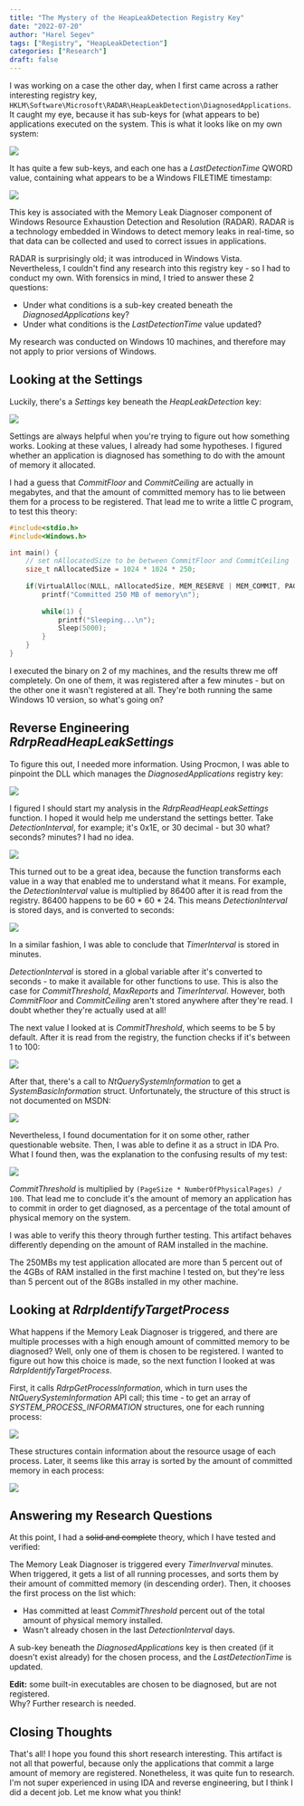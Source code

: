 ```yaml
---
title: "The Mystery of the HeapLeakDetection Registry Key"
date: "2022-07-20"
author: "Harel Segev"
tags: ["Registry", "HeapLeakDetection"]
categories: ["Research"]
draft: false
---
```


I was working on a case the other day, when I first came across a rather interesting registry key, `HKLM\Software\Microsoft\RADAR\HeapLeakDetection\DiagnosedApplications`. It caught my eye, because it has sub-keys for (what appears to be) applications executed on the system. This is what it looks like on my own system:

![](images/regedit_key_hierarchy.png)

It has quite a few sub-keys, and each one has a *LastDetectionTime* QWORD value, containing what appears to be a Windows FILETIME timestamp:

![](images/regedit_last_detection_time.png)

This key is associated with the Memory Leak Diagnoser component of Windows Resource Exhaustion Detection and Resolution (RADAR). RADAR is a technology embedded in Windows to detect memory leaks in real-time, so that data can be collected and used to correct issues in applications.

RADAR is surprisingly old; it was introduced in Windows Vista. Nevertheless, I couldn't find any research into this registry key - so I had to conduct my own. With forensics in mind, I tried to answer these 2 questions:

* Under what conditions is a sub-key created beneath the *DiagnosedApplications* key?
* Under what conditions is the *LastDetectionTime* value updated?

My research was conducted on Windows 10 machines, and therefore may not apply to prior versions of Windows.

## Looking at the Settings

Luckily, there's a *Settings* key beneath the *HeapLeakDetection* key:

![](images/regedit_settings.png)

Settings are always helpful when you're trying to figure out how something works. Looking at these values, I already had some hypotheses. I figured whether an application is diagnosed has something to do with the amount of memory it allocated.

I had a guess that *CommitFloor* and *CommitCeiling* are actually in megabytes, and that the amount of committed memory has to lie between them for a process to be registered. That lead me to write a little C program, to test this theory:

```c
#include<stdio.h>
#include<Windows.h>

int main() {
    // set nAllocatedSize to be between CommitFloor and CommitCeiling
    size_t nAllocatedSize = 1024 * 1024 * 250;
    
    if(VirtualAlloc(NULL, nAllocatedSize, MEM_RESERVE | MEM_COMMIT, PAGE_READWRITE)) {
        printf("Committed 250 MB of memory\n");
        
        while(1) {
            printf("Sleeping...\n");
            Sleep(5000);
        }
    }
}
```

I executed the binary on 2 of my machines, and the results threw me off completely. On one of them, it was registered after a few minutes - but on the other one it wasn't registered at all. They're both running the same Windows 10 version, so what's going on?

## Reverse Engineering *RdrpReadHeapLeakSettings*

To figure this out, I needed more information. Using Procmon, I was able to pinpoint the DLL which manages the *DiagnosedApplications* registry key:

![](images/procmon.png)

I figured I should start my analysis in the *RdrpReadHeapLeakSettings* function. I hoped it would help me understand the settings better. Take *DetectionInterval*, for example; it's 0x1E, or 30 decimal - but 30 what? seconds? minutes? I had no idea.

![](images/physics_meme.png)

This turned out to be a great idea, because the function transforms each value in a way that enabled me to understand what it means. For example, the *DetectionInterval* value is multiplied by 86400 after it is read from the registry. 86400 happens to be 60 * 60 * 24. This means *DetectionInterval* is stored days, and is converted to seconds:

![](images/ida32_DetectionInterval.png)

In a similar fashion, I was able to conclude that *TimerInterval* is stored in minutes.

*DetectionInterval* is stored in a global variable after it's converted to seconds - to make it available for other functions to use. This is also the case for *CommitThreshold*, *MaxReports* and *TimerInterval*. However, both *CommitFloor* and *CommitCeiling* aren't stored anywhere after they're read. I doubt whether they're actually used at all!

The next value I looked at is *CommitThreshold*, which seems to be 5 by default. After it is read from the registry, the function checks if it's between 1 to 100:

![](images/ida64_CommitThreshold_01.png)

After that, there's a call to *NtQuerySystemInformation* to get a *SystemBasicInformation* struct. Unfortunately, the structure of this struct is not documented on MSDN:

![](images/msdn_SystemBasicInformation.png)

Nevertheless, I found documentation for it on some other, rather questionable website. Then, I was able to define it as a struct in IDA Pro. What I found then, was the explanation to the confusing results of my test:

![](images/ida64_CommitThreshold_02.png)

*CommitThreshold* is multiplied by `(PageSize * NumberOfPhysicalPages) / 100`. That lead me to conclude it's the amount of memory an application has to commit in order to get diagnosed, as a percentage of the total amount of physical memory on the system.

I was able to verify this theory through further testing. This artifact behaves differently depending on the amount of RAM installed in the machine.

The 250MBs my test application allocated are more than 5 percent out of the 4GBs of RAM installed in the first machine I tested on, but they're less than 5 percent out of the 8GBs installed in my other machine.

## Looking at *RdrpIdentifyTargetProcess*

What happens if the Memory Leak Diagnoser is triggered, and there are multiple processes with a high enough amount of committed memory to be diagnosed? Well, only one of them is chosen to be registered. I wanted to figure out how this choice is made, so the next function I looked at was *RdrpIdentifyTargetProcess*.

First, it calls *RdrpGetProcessInformation*, which in turn uses the *NtQuerySystemInformation* API call; this time - to get an array of *SYSTEM_PROCESS_INFORMATION* structures, one for each running process:

![](images/ida32_process_list.png)

These structures contain information about the resource usage of each process. Later, it seems like this array is sorted by the amount of committed memory in each process:

![](images/ida32_qsort.png)

## Answering my Research Questions

At this point, I had a ~~solid and complete~~ theory, which I have tested and verified:

The Memory Leak Diagnoser is triggered every *TimerInverval* minutes. When triggered, it gets a list of all running processes, and sorts them by their amount of committed memory (in descending order). Then, it chooses the first process on the list which:

* Has committed at least *CommitThreshold* percent out of the total amount of physical memory installed.
* Wasn't already chosen in the last *DetectionInterval* days.

A sub-key beneath the *DiagnosedApplications* key is then created (if it doesn't exist already) for the chosen process, and the *LastDetectionTime* is updated.

**Edit:** some built-in executables are chosen to be diagnosed, but are not registered.  
Why? Further research is needed.

## Closing Thoughts

That's all! I hope you found this short research interesting. This artifact is not all that powerful, because only the applications that commit a large amount of memory are registered. Nonetheless, it was quite fun to research. I'm not super experienced in using IDA and reverse engineering, but I think I did a decent job. Let me know what you think!

